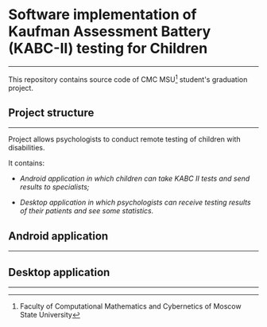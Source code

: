 # Software implementation of Kaufman Assessment Battery (KABC-II) testing for Children

---

This repository contains source code of CMC MSU[^1] student's graduation project.

## Project structure

---

Project allows psychologists to conduct remote testing of children with disabilities.

It contains:

* _Android application in which children can take KABC II tests and send results to specialists;_

* _Desktop application in which psychologists can receive testing results of their patients and see some statistics._

## Android application

---

## Desktop application

---

[^1]: Faculty of Computational Mathematics and Cybernetics of Moscow State University
